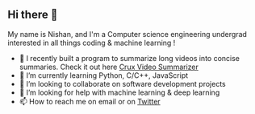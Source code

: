 ## Hi there 👋

My name is Nishan, and I'm a Computer science engineering undergrad interested in all things coding & machine learning !
- 🔭 I recently built a program to summarize long videos into concise summaries. Check it out here [Crux Video Summarizer](https://github.com/nishankx/crux-video-summarizer.git)
- 🌱 I’m currently learning Python, C/C++, JavaScript
- 👯 I’m looking to collaborate on software development projects
- 🤔 I’m looking for help with machine learning & deep learning
- 📫 How to reach me on email or on [Twitter](https://x.com/nishankx)
